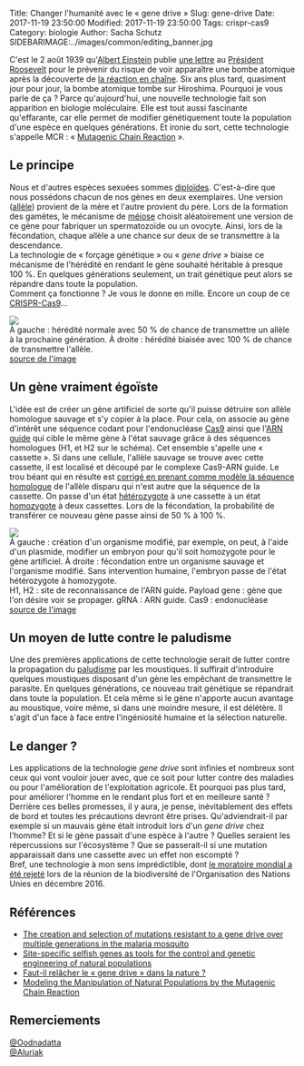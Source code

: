 Title: Changer l'humanité avec le « gene drive »
Slug: gene-drive
Date: 2017-11-19 23:50:00
Modified:  2017-11-19 23:50:00
Tags: crispr-cas9
Category: biologie
Author: Sacha Schutz
SIDEBARIMAGE:../images/common/editing_banner.jpg

C'est le 2 août 1939 qu'[Albert Einstein](https://fr.wikipedia.org/wiki/Albert_Einstein) publie [une lettre](http://www.deslettres.fr/lettre-dalbert-einstein-au-president-franklin-d-roosevelt-des-bombes-dun-genre-nouveau-et-dune-extreme-puissance-pourraient-etre-construites/) au [Président Roosevelt](https://fr.wikipedia.org/wiki/Franklin_Delano_Roosevelt) pour le prévenir du risque de voir apparaître une bombe atomique après la découverte de [la réaction en chaîne](https://fr.wikipedia.org/wiki/R%C3%A9action_en_cha%C3%AEne). 
Six ans plus tard, quasiment jour pour jour, la bombe atomique tombe sur Hiroshima.
Pourquoi je vous parle de ça ? Parce qu'aujourd'hui, une nouvelle technologie fait son apparition en biologie moléculaire. Elle est tout aussi fascinante qu'effarante, car elle permet de modifier génétiquement toute la population d'une espèce en quelques générations. Et ironie du sort, cette technologie s'appelle MCR : « [Mutagenic Chain Reaction](https://en.wikipedia.org/wiki/Gene_drive) ».

## Le principe 
Nous et d'autres espèces sexuées sommes [diploïdes](https://fr.wikipedia.org/wiki/Diplo%C3%AFde). C'est-à-dire que nous possédons chacun de nos gènes en deux exemplaires. Une version ([allèle](https://fr.wikipedia.org/wiki/All%C3%A8le)) provient de la mère et l'autre provient du père. Lors de la formation des gamètes, le mécanisme de [méiose](https://fr.wikipedia.org/wiki/M%C3%A9iose) choisit aléatoirement une version de ce gène pour fabriquer un spermatozoïde ou un ovocyte. Ainsi, lors de la  fécondation, chaque allèle a une chance sur deux de se transmettre à la descendance.      
La technologie de « forçage génétique » ou « *gene drive* » biaise ce mécanisme de l'hérédité en rendant le gène souhaité héritable à presque 100 %. En quelques générations seulement, un trait génétique peut alors se répandre dans toute la population.   
Comment ça fonctionne ? Je vous le donne en mille. Encore un coup de ce [CRISPR-Cas9](https://fr.wikipedia.org/wiki/Cas9)...

<div class="figure">     <img src="../images/post29/CRISP_mosquito_french.png" />      <div class="legend">À gauche : hérédité normale avec 50 % de chance de transmettre un allèle à la prochaine génération. À droite : hérédité biaisée avec 100 % de chance de transmettre l'allèle. <a href="https://www.sciencenews.org/"><br/>source de l'image</a> </div> </div>

## Un gène vraiment égoïste 
L'idée est de créer un gène artificiel de sorte qu'il puisse détruire son allèle homologue sauvage et s'y copier à la place. 
Pour cela, on associe au gène d'intérêt une séquence codant pour l'endonucléase [Cas9](https://fr.wikipedia.org/wiki/Cas9) ainsi que l'[ARN guide](https://en.wikipedia.org/wiki/Guide_RNA) qui cible le même gène à l'état sauvage grâce à des séquences homologues (H1, et H2 sur le schéma). Cet ensemble s'apelle une « cassette ».
Si dans une cellule, l'allèle sauvage se trouve avec cette cassette, il est localisé et découpé par le complexe Cas9-ARN guide. Le trou béant qui en résulte est [corrigé en prenant comme modèle la séquence homologue](https://fr.wikipedia.org/wiki/Recombinaison_homologue) de l'allèle disparu qui n'est autre que la séquence de la cassette. On passe d'un état [hétérozygote](https://fr.wikipedia.org/wiki/H%C3%A9t%C3%A9rozygote) à une cassette à un état [homozygote](https://fr.wikipedia.org/wiki/Homozygote) à deux cassettes. Lors de la fécondation, la probabilité de transférer ce nouveau gène passe ainsi de 50 % à 100 %.

<div class="figure">     <img src="../images/post29/Molecular_mechanism_of_gene_drive.svg.png" />      <div class="legend">À gauche : création d'un organisme modifié, par exemple, on peut, à l'aide d'un plasmide, modifier un embryon pour qu'il soit homozygote pour le gène artificiel. À droite : fécondation entre un organisme sauvage et l'organisme modifié. Sans intervention humaine, l'embryon passe de l'état hétérozygote à homozygote. <br/> H1, H2 : site de reconnaissance de l'ARN guide. Payload gene : gène que l'on désire voir se propager. gRNA : ARN guide. Cas9 : endonucléase <br/><a href="https://en.wikipedia.org/wiki/Gene_drive">source de l'image</a> </div> </div>

## Un moyen de lutte contre le paludisme
Une des premières applications de cette technologie serait de lutter contre la propagation du [paludisme](https://fr.wikipedia.org/wiki/Paludisme) par les moustiques. Il suffirait d'introduire quelques moustiques disposant d'un gène les empêchant de transmettre le parasite. En quelques générations, ce nouveau trait génétique se répandrait dans toute la population. Et cela même si le gène n'apporte aucun avantage au moustique, voire même, si dans une moindre mesure, il est délétère. Il s'agit d'un face à face entre l'ingéniosité humaine et la sélection naturelle.

## Le danger ? 
Les applications de la technologie *gene drive* sont infinies et nombreux sont ceux qui vont vouloir jouer avec, que ce soit pour lutter contre des maladies ou pour l'amélioration de l'exploitation agricole. Et pourquoi pas plus tard, pour améliorer l'homme en le rendant plus fort et en meilleure santé ?   
Derrière ces belles promesses, il y aura, je pense, inévitablement des effets de bord et toutes les précautions devront être prises. Qu'adviendrait-il par exemple si un mauvais gène était introduit lors d'un *gene drive* chez l'homme? Et si le gène passait d'une espèce à l'autre ? Quelles seraient les répercussions sur l'écosystème ? Que se passerait-il si une mutation apparaissait dans une cassette avec un effet non escompté ?         
Bref, une technologie à mon sens imprédictible, dont [le moratoire mondial a été rejeté](http://www.nature.com/news/gene-drive-moratorium-shot-down-at-un-biodiversity-meeting-1.21216) lors de la réunion de la biodiversité de l'Organisation des Nations Unies en décembre 2016.

## Références
* [The creation and selection of mutations resistant to a gene drive over multiple generations in the malaria mosquito](http://journals.plos.org/plosgenetics/article?id=10.1371/journal.pgen.1007039)
* [Site-specific selfish genes as tools for the control and genetic engineering of natural populations](http://rspb.royalsocietypublishing.org/content/270/1518/921)
* [Faut-il relâcher le « gene drive » dans la nature ?](https://www.normalesup.org/~vorgogoz/gene-drive.html )
* [Modeling the Manipulation of Natural Populations by the Mutagenic Chain Reaction](http://www.genetics.org/content/201/2/425)


## Remerciements 
[@Oodnadatta ](https://github.com/Oodnadatta)    
[@Aluriak ](https://github.com/Aluriak)    
 
